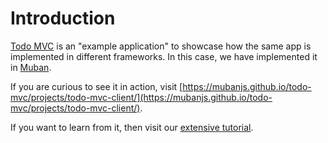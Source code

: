 # Introduction

[Todo MVC](https://todomvc.com/) is an "example application" to showcase how the same 
app is implemented in different frameworks. In this case, we have implemented it in 
[Muban](https://github.com/mubanjs/muban).

If you are curious to see it in action, visit
[https://mubanjs.github.io/todo-mvc/projects/todo-mvc-client/](https://mubanjs.github.io/todo-mvc/projects/todo-mvc-client/).

If you want to learn from it, then visit our [extensive tutorial](./todo-mvc-client/).
